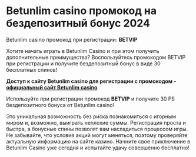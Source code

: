 # Betunlim casino промокод на бездепозитный бонус 2024
Betunlim casino промокод при регистрации: **BETVIP**

Хотите начать играть в Betunlim Casino и при этом получить дополнительные преимущества? Воспользуйтесь промокодом BETVIP при регистрации и получите бездепозитный бонус в виде 30 бесплатных спинов! 

**Доступ к сайту Betunlim casino для регистрации с промокодом - [официальный сайт Betunlim casino](https://linkcasino.ru/betvip)**

Используйте при регистрации промокод **BETVIP** и получите 30 FS бездепозитного бонуса от Betunlim casino!

Это уникальная возможность без риска познакомиться с игорным миром и, возможно, выиграть неплохие суммы. Регистрация проста и быстра, а бонусные спины позволят вам насладиться процессом игры. 
Не забывайте, что условия акций могут меняться, поэтому проверяйте актуальную информацию на сайте казино.
Начните свое приключение в Betunlim Casino уже сегодня и испытайте удачу совершенно бесплатно!
